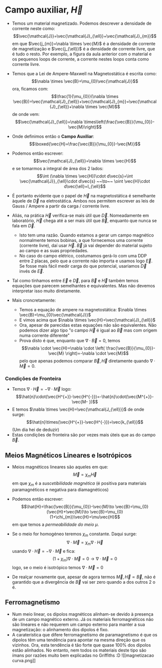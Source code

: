 # Campo auxiliar, $\vec{H}$
- Temos um material magnetizado. Podemos descrever a densidade de corrente neste como:
$$\vec{\mathcal{J}}=\vec{\mathcal{J}_{\ell}}+\vec{\mathcal{J}_{m}}$$
em que $\vec{j_{m}}=\nabla \times \vec{M}$ é a densidade de corrente de magnetização e $\vec{j_{\ell}}$ é a densidade de corrente livre, que é tudo o resto. Por exemplo, a figura da aula anterior com o material e os pequenos loops de corrente, a corrente nestes loops conta como corrente livre.

- Temos que a Lei de Ampere-Maxwell na Magnetostática é escrita como:
$$\nabla \times \vec{B}=\mu_{0}\vec{\mathcal{J}}$$
ora, ficamos com:
$$\frac{1}{\mu_{0}}(\nabla \times \vec{B})=\vec{\mathcal{J}_{\ell}}+\vec{\mathcal{J}_{m}}=\vec{\mathcal{J}_{\ell}}+\nabla \times \vec{M}$$
de onde vem:
$$\vec{\mathcal{J}_{\ell}}=\nabla \times\left(\frac{\vec{B}}{\mu_{0}}-\vec{M}\right)$$
- Onde definimos então o **Campo Auxiliar**:
$$\boxed{\vec{H}=\frac{\vec{B}}{\mu_{0}}-\vec{M}}$$
- Podemos então escrever:
$$\vec{\mathcal{J}_{\ell}}=\nabla \times \vec{H}$$
e se tomarmos a integral de área dos 2 lados:
$$\int (\nabla \times \vec{H})\cdot d\vec{s}=\int \vec{\mathcal{J}}_{\ell}\cdot d\vec{s} ~~\to~~ \oint \vec{H}\cdot d\vec{\ell}=I_{\ell}$$

- É portanto evidente que o papel de $\vec{H}$ na magnetostática é semelhante àquele de $\vec{D}$ na eletrostática. Ambos nos permitem escrever as leis de Gauss / Ampere a partir da carga / corrente livre.
- Aliás, na prática $\vec{H}$ verifica-se mais útil que $\vec{D}$. Nomeadamente em laboratório, $\vec{H}$ chega até a ser mais útil que $\vec{B}$, enquanto que nunca se fala em $\vec{D}$. 
    - Isto tem uma razão. Quando estamos a gerar um campo magnético normalmente temos bobinas, a que fornecemos uma corrente (corrente livre), daí usar $\vec{H}$. $\vec{B}$ já vai depender do material sujeito ao campo e as suas propriedades. 
    - No caso do campo elétrico, costumamos gerá-lo com uma DDP entre 2 placas, pelo que a corrente não importa e usamos logo $\vec{E}$. Se fosse mais fácil medir carga do que potencial, usariamos $\vec{D}$ invés de $\vec{E}$.

- Tal como tínhamos entre $\vec{E}$ e $\vec{D}$, para $\vec{B}$ e $\vec{H}$ também temos equações que parecem semelhantes e equivalentes. Mas não devemos interpretar isso muito diretamente.
- Mais croncretamente:
    - Temos a equação de ampere na magnetostática: $\nabla \times \vec{B}=\mu_{0}\vec{\mathcal{J}}$
    - E vimos acima que $\nabla \times \vec{H}=\vec{\mathcal{J}_{\ell}}$ 
    - Ora, apesar de parecidas estas equações não são equivalentes. Não podemos dizer algo tipo "o campo $\vec{H}$ é igual ao $\vec{B}$ mas com origem numa corrente diferente"
    - Prova disto é que, enquanto que $\nabla\cdot\vec{B}=0$, temos $$\nabla \cdot \vec{H}=\nabla \cdot \left( \frac{\vec{B}}{\mu_{0}}-\vec{M} \right)=-\nabla \cdot \vec{M}$$ pelo que apenas podemos comparar $\vec{B},\vec{H}$ diretamente quando $\nabla\cdot\vec{M}=0$.

### Condições de Fronteira
- Temos $\nabla\cdot\vec{H}=-\nabla\cdot\vec{M}$ logo:
$$\hat{n}\cdot(\vec{H^{+}}-\vec{H^{-}})=-\hat{n}\cdot(\vec{M^{+}}-\vec{M- })$$
- E temos $\nabla \times \vec{H}=\vec{\mathcal{J_{\ell}}}$ de onde surge:
$$\hat{n}\times(\vec{H^{+}}-\vec{H^{-}})=\vec{k_{\ell}}$$
(Um dia hei de deduzir)
- Estas condições de fronteira são por vezes mais úteis que as do campo $\vec{B}$.

## Meios Magnéticos Lineares e Isotrópicos
- Meios magnéticos lineares são aqueles em que:
$$\vec{M}=\chi_{m}\vec{H}$$em que $\chi_{m}$ é a *suscetibilidade magnética* (é positiva para materiais paramagnéticos e negativa para diamagnéticos)

- Podemos então escrever:
$$\hat{H}=\frac{\vec{B}}{\mu_{0}}-\vec{M}\to \vec{B}=\mu_{0}(\vec{H}+\vec{M})\to \vec{B}=\mu_{0}(1+\chi_{m})\vec{H}=\mu\vec{H}$$
em que temos a *permeabilidade do meio* $\mu$.

- Se o meio for homogéneo teremos $\chi_{m}$ constante. Daqui surge:
$$\nabla\cdot\vec{M}=\chi_{m}\nabla\cdot\vec{H}$$
usando $\nabla\cdot\vec{H}=-\nabla\cdot\vec{M}$ e fica:
$$(1+\chi_{m})\nabla\cdot\vec{M}=0\to\nabla\cdot\vec{M}=0$$
logo, se o meio é isotrópico temos $\nabla\cdot\vec{M}=0$
- De realçar novamente que, apesar de agora termos $\vec{M},\vec{H}\propto\vec{B}$, não é garantido que a divergência de $\vec{B}$ vai ser zero quando a dos outros 2 o é.

## Ferromagnetismo
- Num meio linear, os dipolos magnéticos alinham-se devido à presença de um campo magnético externo. Já os materiais ferromagnéticos não são lineares e não requerem um campo externo para manter a sua magnetização: o alinhamento dos dipolos é fixo.
- A caraterística que difere ferromagnetismo de paramagnetismo é que os dipolos têm uma tendência para apontar na mesma direção que os vizinhos. Ora, esta tendência é tão forte que quase 100% dos dipolos estão alinhados. No entanto, nem todos os materiais deste tipo são ímans por razões muito bem explicadas no Griffiths :D
![[magnetizacao curva.png]]
